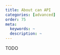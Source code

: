 ```yaml
---
title: About can API
categories: [advanced]
order: 75
meta:
  keywords: ~
  description: ~
---
```


TODO
